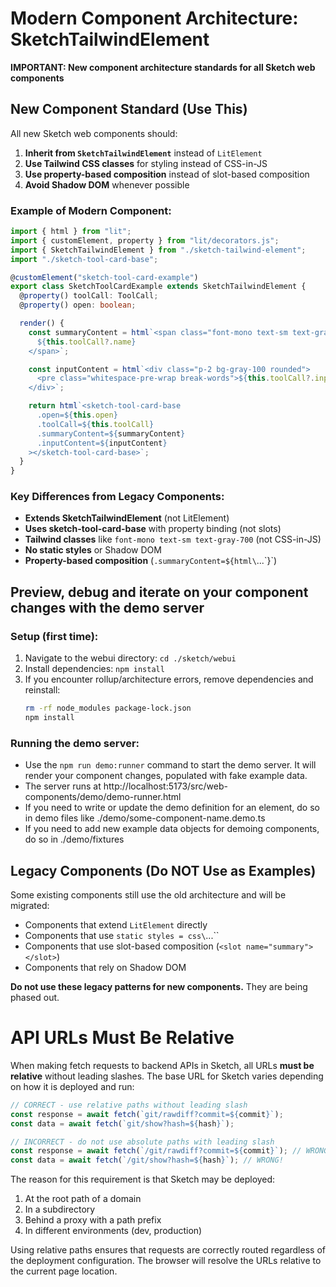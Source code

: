 # Modern Component Architecture: SketchTailwindElement

**IMPORTANT: New component architecture standards for all Sketch web components**

## New Component Standard (Use This)

All new Sketch web components should:

1. **Inherit from `SketchTailwindElement`** instead of `LitElement`
2. **Use Tailwind CSS classes** for styling instead of CSS-in-JS
3. **Use property-based composition** instead of slot-based composition
4. **Avoid Shadow DOM** whenever possible

### Example of Modern Component:

```typescript
import { html } from "lit";
import { customElement, property } from "lit/decorators.js";
import { SketchTailwindElement } from "./sketch-tailwind-element";
import "./sketch-tool-card-base";

@customElement("sketch-tool-card-example")
export class SketchToolCardExample extends SketchTailwindElement {
  @property() toolCall: ToolCall;
  @property() open: boolean;

  render() {
    const summaryContent = html`<span class="font-mono text-sm text-gray-700">
      ${this.toolCall?.name}
    </span>`;

    const inputContent = html`<div class="p-2 bg-gray-100 rounded">
      <pre class="whitespace-pre-wrap break-words">${this.toolCall?.input}</pre>
    </div>`;

    return html`<sketch-tool-card-base
      .open=${this.open}
      .toolCall=${this.toolCall}
      .summaryContent=${summaryContent}
      .inputContent=${inputContent}
    ></sketch-tool-card-base>`;
  }
}
```

### Key Differences from Legacy Components:

- **Extends SketchTailwindElement** (not LitElement)
- **Uses sketch-tool-card-base** with property binding (not slots)
- **Tailwind classes** like `font-mono text-sm text-gray-700` (not CSS-in-JS)
- **No static styles** or Shadow DOM
- **Property-based composition** (`.summaryContent=${html\`...\`}`)

## Preview, debug and iterate on your component changes with the demo server

### Setup (first time):

1. Navigate to the webui directory: `cd ./sketch/webui`
2. Install dependencies: `npm install`
3. If you encounter rollup/architecture errors, remove dependencies and reinstall:
   ```bash
   rm -rf node_modules package-lock.json
   npm install
   ```

### Running the demo server:

- Use the `npm run demo:runner` command to start the demo server. It will render your component changes, populated with fake example data.
- The server runs at http://localhost:5173/src/web-components/demo/demo-runner.html
- If you need to write or update the demo definition for an element, do so in demo files like ./demo/some-component-name.demo.ts
- If you need to add new example data objects for demoing components, do so in ./demo/fixtures

## Legacy Components (Do NOT Use as Examples)

Some existing components still use the old architecture and will be migrated:

- Components that extend `LitElement` directly
- Components that use `static styles = css\`...\``
- Components that use slot-based composition (`<slot name="summary"></slot>`)
- Components that rely on Shadow DOM

**Do not use these legacy patterns for new components.** They are being phased out.

# API URLs Must Be Relative

When making fetch requests to backend APIs in Sketch, all URLs **must be relative** without leading slashes. The base URL for Sketch varies depending on how it is deployed and run:

```javascript
// CORRECT - use relative paths without leading slash
const response = await fetch(`git/rawdiff?commit=${commit}`);
const data = await fetch(`git/show?hash=${hash}`);

// INCORRECT - do not use absolute paths with leading slash
const response = await fetch(`/git/rawdiff?commit=${commit}`); // WRONG!
const data = await fetch(`/git/show?hash=${hash}`); // WRONG!
```

The reason for this requirement is that Sketch may be deployed:

1. At the root path of a domain
2. In a subdirectory
3. Behind a proxy with a path prefix
4. In different environments (dev, production)

Using relative paths ensures that requests are correctly routed regardless of the deployment configuration. The browser will resolve the URLs relative to the current page location.
